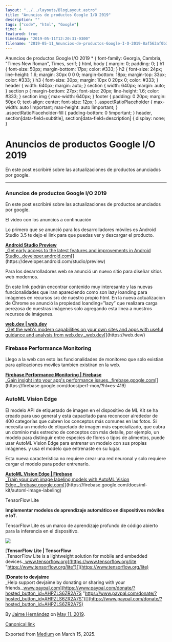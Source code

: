 ```yaml
---
layout: "../../layouts/BlogLayout.astro"
title: "Anuncios de productos Google I/O 2019"
description: ""
tags: ["code", "html", "Google"]
time: 4
featured: true
timestamp: "2019-05-11T12:20:31-0300"
filename: "2019-05-11_Anuncios-de-productos-Google-I-O-2019-8af563af0b30"
---
```


Anuncios de productos Google I/O 2019 \* { font-family: Georgia, Cambria, "Times New Roman", Times, serif; } html, body { margin: 0; padding: 0; } h1 { font-size: 50px; margin-bottom: 17px; color: #333; } h2 { font-size: 24px; line-height: 1.6; margin: 30px 0 0 0; margin-bottom: 18px; margin-top: 33px; color: #333; } h3 { font-size: 30px; margin: 10px 0 20px 0; color: #333; } header { width: 640px; margin: auto; } section { width: 640px; margin: auto; } section p { margin-bottom: 27px; font-size: 20px; line-height: 1.6; color: #333; } section img { max-width: 640px; } footer { padding: 0 20px; margin: 50px 0; text-align: center; font-size: 12px; } .aspectRatioPlaceholder { max-width: auto !important; max-height: auto !important; } .aspectRatioPlaceholder-fill { padding-bottom: 0 !important; } header, section\[data-field=subtitle\], section\[data-field=description\] { display: none; }

Anuncios de productos Google I/O 2019
=====================================

En este post escribiré sobre las actualizaciones de productos anunciados por google.

* * *

### Anuncios de productos Google I/O 2019

En este post escribiré sobre las actualizaciones de productos anunciados por google.

El vídeo con los anuncios a continuación

Lo primero que se anunció para los desarrolladores móviles es Android Studio 3.5 te dejo el link para que puedas ver y descargar el producto.

[**Android Studio Preview**  
_Get early access to the latest features and improvements in Android Studio._developer.android.com](https://developer.android.com/studio/preview "https://developer.android.com/studio/preview")[](https://developer.android.com/studio/preview)

Para los desarrolladores web se anunció un nuevo sitio para diseñar sitios web modernos.

En este link podrán encontrar contenido muy interesante y las nuevas funcionalidades que iran apareciendo como son lazy loanding para imágenes en recursos src de nuestro propio html. En la nueva actualizacion de Chrome se anunció la propiedad loanding=”lazy” que realizara carga perezosa de nuestras imágenes solo agregando esta linea a nuestros recursos de imágenes.

[**web.dev | web.dev**  
_Get the web&#39;s modern capabilities on your own sites and apps with useful guidance and analysis from web.dev._web.dev](https://web.dev/ "https://web.dev/")[](https://web.dev/)

### Firebase Performance Monitoring

Llego a la web con esto las funcionalidades de monitoreo que solo existian para aplicaciones moviles tambien existiran en la web.

[**Firebase Performance Monitoring | Firebase**  
_Gain insight into your app's performance issues._firebase.google.com](https://firebase.google.com/docs/perf-mon/?hl=es-419 "https://firebase.google.com/docs/perf-mon/?hl=es-419")[](https://firebase.google.com/docs/perf-mon/?hl=es-419)

### AutoML Vision Edge

El modelo API de etiquetado de imagen en el dispositivo de ML Kit se ha creado para uso general y está capacitado para reconocer alrededor de 400 categorías que cubren los conceptos más comunes en las fotos. Si necesita un modelo de etiquetado de imagen más especializado, que cubra un dominio más estrecho de conceptos con más detalle, por ejemplo, un modelo para distinguir entre especies de flores o tipos de alimentos, puede usar AutoML Vision Edge para entrenar un modelo con sus propias imágenes. y usa el modelo que entrenaste en su lugar.

Esta nueva característica no requiere crear una red neuronal y solo requiere cargar el modelo para poder entrenarlo.

[**AutoML Vision Edge | Firebase**  
_Train your own image labeling models with AutoML Vision Edge._firebase.google.com](https://firebase.google.com/docs/ml-kit/automl-image-labeling "https://firebase.google.com/docs/ml-kit/automl-image-labeling")[](https://firebase.google.com/docs/ml-kit/automl-image-labeling)

TensorFlow Lite

**Implementar modelos de aprendizaje automático en dispositivos móviles e IoT.**

TensorFlow Lite es un marco de aprendizaje profundo de código abierto para la inferencia en el dispositivo.

![](https://cdn-images-1.medium.com/max/800/1*lI7VaHKDpLPHARj-4nqOLg.png)

[**TensorFlow Lite | TensorFlow**  
_TensorFlow Lite is a lightweight solution for mobile and embedded devices._www.tensorflow.org](https://www.tensorflow.org/lite "https://www.tensorflow.org/lite")[](https://www.tensorflow.org/lite)

[**Donate to devjaime**  
_Help support devjaime by donating or sharing with your friends._www.paypal.com](https://www.paypal.com/donate/?hosted_button_id=AHPZLS6ZR2A7S "https://www.paypal.com/donate/?hosted_button_id=AHPZLS6ZR2A7S")[](https://www.paypal.com/donate/?hosted_button_id=AHPZLS6ZR2A7S)

By [Jaime Hernández](https://medium.com/@devjaime) on [May 11, 2019](https://medium.com/p/8af563af0b30).

[Canonical link](https://medium.com/@devjaime/anuncios-de-productos-google-i-o-2019-8af563af0b30)

Exported from [Medium](https://medium.com) on March 15, 2025.